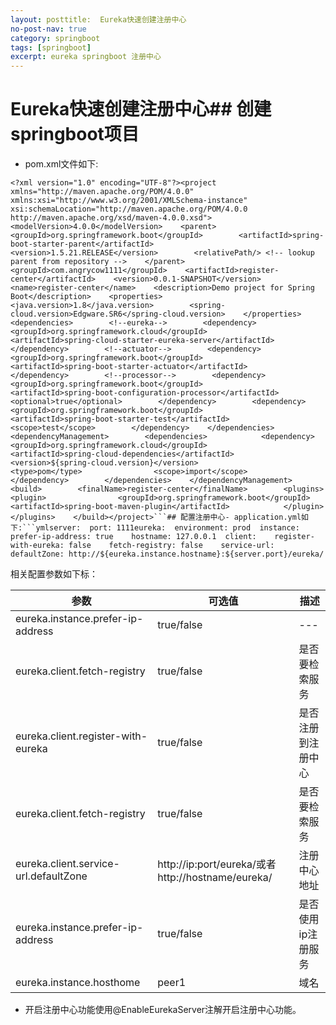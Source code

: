 ```yaml
---
layout: posttitle:  Eureka快速创建注册中心
no-post-nav: true
category: springboot
tags: [springboot]
excerpt: eureka springboot 注册中心
---
```


# Eureka快速创建注册中心## 创建springboot项目
- pom.xml文件如下:

```
<?xml version="1.0" encoding="UTF-8"?><project xmlns="http://maven.apache.org/POM/4.0.0" xmlns:xsi="http://www.w3.org/2001/XMLSchema-instance"         xsi:schemaLocation="http://maven.apache.org/POM/4.0.0 http://maven.apache.org/xsd/maven-4.0.0.xsd">    <modelVersion>4.0.0</modelVersion>    <parent>        <groupId>org.springframework.boot</groupId>        <artifactId>spring-boot-starter-parent</artifactId>        <version>1.5.21.RELEASE</version>        <relativePath/> <!-- lookup parent from repository -->    </parent>    <groupId>com.angrycow1111</groupId>    <artifactId>register-center</artifactId>    <version>0.0.1-SNAPSHOT</version>    <name>register-center</name>    <description>Demo project for Spring Boot</description>    <properties>        <java.version>1.8</java.version>        <spring-cloud.version>Edgware.SR6</spring-cloud.version>    </properties>    <dependencies>        <!--eureka-->        <dependency>            <groupId>org.springframework.cloud</groupId>            <artifactId>spring-cloud-starter-eureka-server</artifactId>        </dependency>        <!--actuator-->        <dependency>            <groupId>org.springframework.boot</groupId>            <artifactId>spring-boot-starter-actuator</artifactId>        </dependency>        <!--processor-->        <dependency>            <groupId>org.springframework.boot</groupId>            <artifactId>spring-boot-configuration-processor</artifactId>            <optional>true</optional>        </dependency>        <dependency>            <groupId>org.springframework.boot</groupId>            <artifactId>spring-boot-starter-test</artifactId>            <scope>test</scope>        </dependency>    </dependencies>    <dependencyManagement>        <dependencies>            <dependency>                <groupId>org.springframework.cloud</groupId>                <artifactId>spring-cloud-dependencies</artifactId>                <version>${spring-cloud.version}</version>                <type>pom</type>                <scope>import</scope>            </dependency>        </dependencies>    </dependencyManagement>    <build>        <finalName>register-center</finalName>        <plugins>            <plugin>                <groupId>org.springframework.boot</groupId>                <artifactId>spring-boot-maven-plugin</artifactId>            </plugin>        </plugins>    </build></project>```## 配置注册中心- application.yml如下:```ymlserver:  port: 1111eureka:  environment: prod  instance:    prefer-ip-address: true    hostname: 127.0.0.1  client:    register-with-eureka: false    fetch-registry: false    service-url:      defaultZone: http://${eureka.instance.hostname}:${server.port}/eureka/
```

相关配置参数如下标：

|参数|可选值|描述
|---|---|---|
|eureka.instance.prefer-ip-address | true/false |---|
|eureka.client.fetch-registry | true/false | 是否要检索服务|
| eureka.client.register-with-eureka | true/false | 是否注册到注册中心 |
| eureka.client.fetch-registry | true/false | 是否要检索服务 |
| eureka.client.service-url.defaultZone | http://ip:port/eureka/或者http://hostname/eureka/ | 注册中心地址 |
| eureka.instance.prefer-ip-address | true/false | 是否使用ip注册服务 |
| eureka.instance.hosthome | peer1 | 域名   |      | eureka.instance.ip-address | 127.0.0.1 | prefer-ip-address为true时使用 |

- 开启注册中心功能使用@EnableEurekaServer注解开启注册中心功能。